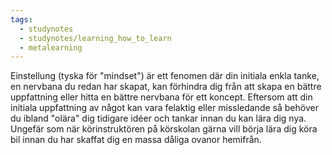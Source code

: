 ```yaml
---
tags:
  - studynotes
  - studynotes/learning_how_to_learn
  - metalearning
---
```


Einstellung (tyska för "mindset") är ett fenomen där din initiala enkla tanke, en nervbana du redan har skapat, kan förhindra dig från att skapa en bättre uppfattning eller hitta en bättre nervbana för ett koncept. Eftersom att din initiala uppfattning av något kan vara felaktig eller missledande så behöver du ibland "olära" dig tidigare idéer och tankar innan du kan lära dig nya. Ungefär som när körinstruktören på körskolan gärna vill börja lära dig köra bil innan du har skaffat dig en massa dåliga ovanor hemifrån.
